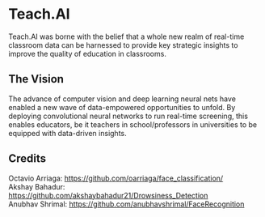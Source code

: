 # Teach.AI
 Teach.AI was borne with the belief that a whole new realm of real-time classroom data can be harnessed to provide key strategic insights to improve the quality of education in classrooms.
 
 ## The Vision
The advance of computer vision and deep learning neural nets have enabled a new wave of data-empowered opportunities to unfold. By deploying convolutional neural networks to run real-time screening, this enables educators, be it teachers in school/professors in universities to be equipped with data-driven insights. 

## Credits
Octavio Arriaga: https://github.com/oarriaga/face_classification/ <br />
Akshay Bahadur: https://github.com/akshaybahadur21/Drowsiness_Detection <br />
Anubhav Shrimal: https://github.com/anubhavshrimal/FaceRecognition <br />

